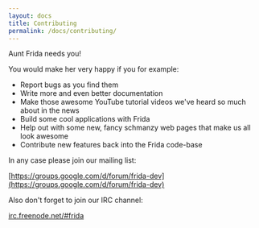 ```yaml
---
layout: docs
title: Contributing
permalink: /docs/contributing/
---
```


Aunt Frida needs you!

You would make her very happy if you for example:

- Report bugs as you find them
- Write more and even better documentation
- Make those awesome YouTube tutorial videos we've heard so much about in the news
- Build some cool applications with Frida
- Help out with some new, fancy schmanzy web pages that make us all look awesome
- Contribute new features back into the Frida code-base

In any case please join our mailing list:

[https://groups.google.com/d/forum/frida-dev](https://groups.google.com/d/forum/frida-dev)

Also don't forget to join our IRC channel:

[irc.freenode.net/#frida](irc://irc.freenode.net/#frida)
